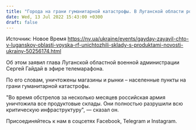 ```yaml
---
title: "Города на грани гуманитарной катастрофы. В Луганской области российские войска уничтожили склады с продуктами питания — ОВА"
date: Wed, 13 Jul 2022 15:43:00 +0300
draft: false
---
```

Источник: Новое Время https://nv.ua/ukraine/events/gayday-zayavil-chto-v-luganskoy-oblasti-voyska-rf-unichtozhili-sklady-s-produktami-novosti-ukrainy-50256174.html


Об этом заявил глава Луганской областной военной администрации Сергей Гайдай в эфире телемарафона.

По его словам, уничтожены магазины и рынки – населенные пункты на грани гуманитарной катастрофы.

"Во время обстрелов за несколько месяцев российская армия уничтожила все продуктовые склады. Они полностью разрушили всю критическую инфраструктуру", — сказал он.

Присоединяйтесь к нам в соцсетях Facebook, Telegram и Instagram.
